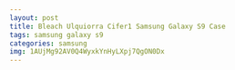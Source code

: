 ```yaml
---
layout: post
title: Bleach Ulquiorra Cifer1 Samsung Galaxy S9 Case
tags: samsung galaxy s9
categories: samsung
img: 1AUjMg92AV0Q4WyxkYnHyLXpj7QgON0Dx
---
```

